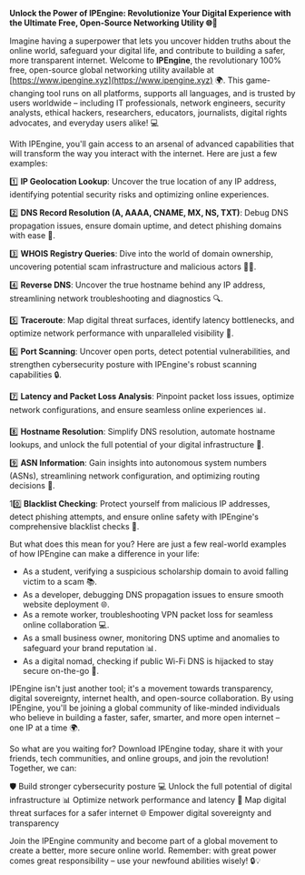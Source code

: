 **Unlock the Power of IPEngine: Revolutionize Your Digital Experience with the Ultimate Free, Open-Source Networking Utility 🌐🔑**

Imagine having a superpower that lets you uncover hidden truths about the online world, safeguard your digital life, and contribute to building a safer, more transparent internet. Welcome to **IPEngine**, the revolutionary 100% free, open-source global networking utility available at [https://www.ipengine.xyz](https://www.ipengine.xyz) 🌍. This game-changing tool runs on all platforms, supports all languages, and is trusted by users worldwide – including IT professionals, network engineers, security analysts, ethical hackers, researchers, educators, journalists, digital rights advocates, and everyday users alike! 💻

With IPEngine, you'll gain access to an arsenal of advanced capabilities that will transform the way you interact with the internet. Here are just a few examples:

1️⃣ **IP Geolocation Lookup**: Uncover the true location of any IP address, identifying potential security risks and optimizing online experiences.

2️⃣ **DNS Record Resolution (A, AAAA, CNAME, MX, NS, TXT)**: Debug DNS propagation issues, ensure domain uptime, and detect phishing domains with ease 📡.

3️⃣ **WHOIS Registry Queries**: Dive into the world of domain ownership, uncovering potential scam infrastructure and malicious actors 🕵️‍♂️.

4️⃣ **Reverse DNS**: Uncover the true hostname behind any IP address, streamlining network troubleshooting and diagnostics 🔍.

5️⃣ **Traceroute**: Map digital threat surfaces, identify latency bottlenecks, and optimize network performance with unparalleled visibility 🚀.

6️⃣ **Port Scanning**: Uncover open ports, detect potential vulnerabilities, and strengthen cybersecurity posture with IPEngine's robust scanning capabilities 🔒.

7️⃣ **Latency and Packet Loss Analysis**: Pinpoint packet loss issues, optimize network configurations, and ensure seamless online experiences 📊.

8️⃣ **Hostname Resolution**: Simplify DNS resolution, automate hostname lookups, and unlock the full potential of your digital infrastructure 🤖.

9️⃣ **ASN Information**: Gain insights into autonomous system numbers (ASNs), streamlining network configuration, and optimizing routing decisions 🔗.

10️⃣ **Blacklist Checking**: Protect yourself from malicious IP addresses, detect phishing attempts, and ensure online safety with IPEngine's comprehensive blacklist checks 🚫.

But what does this mean for you? Here are just a few real-world examples of how IPEngine can make a difference in your life:

* As a student, verifying a suspicious scholarship domain to avoid falling victim to a scam 📚.
* As a developer, debugging DNS propagation issues to ensure smooth website deployment 🌐.
* As a remote worker, troubleshooting VPN packet loss for seamless online collaboration 💻.
* As a small business owner, monitoring DNS uptime and anomalies to safeguard your brand reputation 📊.
* As a digital nomad, checking if public Wi-Fi DNS is hijacked to stay secure on-the-go 🚀.

IPEngine isn't just another tool; it's a movement towards transparency, digital sovereignty, internet health, and open-source collaboration. By using IPEngine, you'll be joining a global community of like-minded individuals who believe in building a faster, safer, smarter, and more open internet – one IP at a time 🌍.

So what are you waiting for? Download IPEngine today, share it with your friends, tech communities, and online groups, and join the revolution! Together, we can:

🛡️ Build stronger cybersecurity posture
💻 Unlock the full potential of digital infrastructure
📊 Optimize network performance and latency
🚀 Map digital threat surfaces for a safer internet
🌐 Empower digital sovereignty and transparency

Join the IPEngine community and become part of a global movement to create a better, more secure online world. Remember: with great power comes great responsibility – use your newfound abilities wisely! 🔒💡